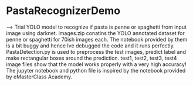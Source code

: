 # PastaRecognizerDemo
--> Trial YOLO model to recognize if pasta is penne or spaghetti from input image using darknet.
images.zip conatins the YOLO annotated dataset for penne or spaghetti for 70ish images each.
The notebook provided by them is a bit buggy and hence Ive debugged the code and it runs perfectly.
PastaDetection.py is used to preprocess the test images, predict label and make rectangular boxes around the prediction.
test1, test2, test3, test4 image files show that the model works properly with a very high accuracy!
The jupyter notebook and python file is inspired by the notebook provided by eMasterClass Academy.
